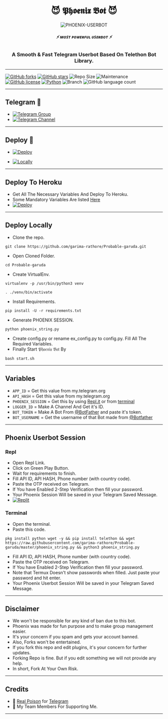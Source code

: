 <h1 align="center">
  <b>😈 𝕻𝖍𝖔𝖊𝖓𝖎𝖝 𝕭𝖔𝖙 😈 </b>
</h1>

<p align="center">
  <img src="https://telegra.ph/file/7c957c32596700e8a9205.jpg" alt="PHOENIX-USERBOT">
</p>

<h6 align="center">
  <b>⚡ ᴍᴏꜱᴛ ᴘᴏᴡᴇʀꜰᴜʟ ᴜꜱᴇʀʙᴏᴛ ⚡</b>
</h6>

<h3 align="center">
  <b>A Smooth & Fast Telegram Userbot Based On Telethon Bot Library.</b>
</h3>

------
[![GitHub forks](https://img.shields.io/github/forks/garima-rathore/Phoenix?&style=flat-square&logo=github)](https://github.com/garima-rathore/Phoenix/fork)
[![GitHub stars](https://img.shields.io/github/stars/garima-rathore/Phoenix?&style=flat-square&logo=github)](https://github.com/garima-rathore/Phoenix/stargazers)
![Repo Size](https://img.shields.io/github/repo-size/garima-rathore/Phoenix?&style=flat-square&logo=github)
![Maintenance](https://img.shields.io/badge/Maintained%3F-yes-green?&style=flat-square)
[![GitHub license](https://img.shields.io/github/license/garima-rathore/Phoenix?&style=flat-square&logo=github)](https://github.com/garima-rathore/Phoenix/blob/master/LICENSE)
[![Python](https://img.shields.io/badge/Python-v3.9-blue)](https://www.python.org/)
![Branch](https://img.shields.io/badge/Branch-Master-orange)
![GitHub language count](https://img.shields.io/github/languages/count/garima-rathore/Phoenix?color=Pink&label=Language&style=flat-square)

------
## Telegram 🏪
- [![Telegram Group](https://img.shields.io/badge/Telegram-Group-brightgreen)](https://t.me/phoenixusersupport)
- [![Telegram Channel](https://img.shields.io/badge/Telegram-Channel-brightgreen)](https://t.me/shinchan_the_hacker)

------
## Deploy 🚀
- [![Deploy](https://telegra.ph/file/82bf0fb359f3ab5fa41f5.jpg)](#Deploy-To-Heroku)

- [![Locally](https://telegra.ph/file/15027ba18429789a77255.jpg)](#Deploy-Locally)

------
## Deploy To Heroku
- Get All The Necessary Variables And Deploy To Heroku.
- Some Mandatory Variables Are listed [Here](#Variables)
- [![Deploy](https://www.herokucdn.com/deploy/button.svg)](https://heroku.com/deploy?template=https://github.com/garima-rathore/Phoenix)

------
## Deploy Locally

- Clone the repo. 

`git clone https://github.com/garima-rathore/Probable-garuda.git`
- Open Cloned Folder.

`cd Probable-garuda`
- Create VirtualEnv.

`virtualenv -p /usr/bin/python3 venv`

`. ./venv/bin/activate`
- Install Requirements.

`pip install -U -r requirements.txt`
- Generate PHOENIX SESSION.

`python phoenix_string.py`
- Create config.py or rename ex_config.py to config.py. Fill All The Required Variables.
- Finally Start 𝔓𝔥𝔬𝔢𝔫𝔦𝔵 𝔅𝔬𝔱 By

`bash start.sh`

------
## Variables

- `APP_ID`  =  Get this value from my.telegram.org
- `API_HASH`  =  Get this value from my.telegram.org
- `PHOENIX_SESSION`  =  Get this by using [Repl.it](#Repl) or from [terminal](#Terminal)
- `LOGGER_ID`  =  Make A Channel And Get it's ID.
- `BOT_TOKEN`  =  Make A Bot From [@BotFather](https://t.me/botfather) and paste it's token.
- `BOT_USERNAME`  =  Get the username of that Bot made from [@Botfather](https://t.me/botfather)

------
## Phoenix Userbot Session

### Repl
- Open Repl Link.
- Click on Green Play Button.
- Wait for requirements to finish.
- Fill API ID, API HASH, Phone number (with country code).
- Paste the OTP received on Telegram.
- If You have Enabled 2-Step Verification then fill your password.
- Your Phoenix Session Will be saved in your Telegram Saved Message.
- [![Replit](https://telegra.ph/file/62373cd32c90fabefee7c.jpg)](https://replit.com/@garimarathore/Phoenix?v=1)

### Terminal
- Open the terminal.
- Paste this code.

`pkg install python wget -y && pip install telethon && wget https://raw.githubusercontent.com/garima-rathore/Probable-garuda/master/phoenix_string.py && python3 phoenix_string.py`
- Fill API ID, API HASH, Phone number (with country code).
- Paste the OTP received on Telegram.
- If You have Enabled 2-Step Verification then fill your password.
- Note that Termux Doesn't show passwords when filled. Just paste your password and hit enter.
- Your Phoenix Userbot Session Will be saved in your Telegram Saved Message.

------
## Disclaimer
- We won't be responsible for any kind of ban due to this bot.
- Phoenix was made for fun purpose and to make group management easier.
- It's your concern if you spam and gets your account banned.
- Also, Forks won't be entertained.
- If you fork this repo and edit plugins, it's your concern for further updates.
- Forking Repo is fine. But if you edit something we will not provide any help.
- In short, Fork At Your Own Risk.

------
## Credits

- 💖 [Real Poison](https://github.com/garima-rathore) for [Telegram](https://t.me/me_izz_shreef)
- 💖 My Team Members For Supporting Me.

------
